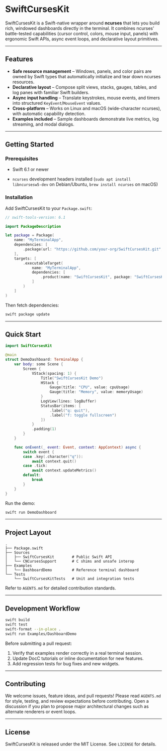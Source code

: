 # SwiftCursesKit

SwiftCursesKit is a Swift-native wrapper around **ncurses** that lets you build rich, windowed dashboards directly in the terminal. It combines ncurses’ battle-tested capabilities (cursor control, colors, mouse input, panels) with ergonomic Swift APIs, async event loops, and declarative layout primitives.


---

## Features

- **Safe resource management** – Windows, panels, and color pairs are owned by Swift types that automatically initialize and tear down ncurses resources.
- **Declarative layout** – Compose split views, stacks, gauges, tables, and log panes with familiar Swift builders.
- **Async input handling** – Translate keystrokes, mouse events, and timers into structured `KeyEvent`/`MouseEvent` values.
- **Cross-platform** – Works on Linux and macOS (wide-character ncurses), with automatic capability detection.
- **Examples included** – Sample dashboards demonstrate live metrics, log streaming, and modal dialogs.

---

## Getting Started

### Prerequisites

- Swift 6.1 or newer

- `ncurses` development headers installed (`sudo apt install libncursesw5-dev` on Debian/Ubuntu, `brew install ncurses` on macOS)

### Installation

Add SwiftCursesKit to your `Package.swift`:

```swift
// swift-tools-version: 6.1

import PackageDescription

let package = Package(
    name: "MyTerminalApp",
    dependencies: [
        .package(url: "https://github.com/your-org/SwiftCursesKit.git", from: "0.1.0")
    ],
    targets: [
        .executableTarget(
            name: "MyTerminalApp",
            dependencies: [
                .product(name: "SwiftCursesKit", package: "SwiftCursesKit")
            ]
        )
    ]
)
```

Then fetch dependencies:

```bash
swift package update
```

---

## Quick Start

```swift
import SwiftCursesKit

@main
struct DemoDashboard: TerminalApp {
    var body: some Scene {
        Screen {
            VStack(spacing: 1) {
                Title("SwiftCursesKit Demo")
                HStack {
                    Gauge(title: "CPU", value: cpuUsage)
                    Gauge(title: "Memory", value: memoryUsage)
                }
                LogView(lines: logBuffer)
                StatusBar(items: [
                    .label("q: quit"),
                    .label("f: toggle fullscreen")
                ])
            }
            .padding(1)
        }
    }

    func onEvent(_ event: Event, context: AppContext) async {
        switch event {
        case .key(.character("q")):
            await context.quit()
        case .tick:
            await context.updateMetrics()
        default:
            break
        }
    }
}
```

Run the demo:

```bash
swift run DemoDashboard
```

---

## Project Layout

```
.
├── Package.swift
├── Sources
│   ├── SwiftCursesKit        # Public Swift API
│   └── CNCursesSupport       # C shims and unsafe interop
├── Examples
│   └── DashboardDemo         # Reference terminal dashboard
└── Tests
    └── SwiftCursesKitTests   # Unit and integration tests
```

Refer to `AGENTS.md` for detailed contribution standards.

---

## Development Workflow

```bash
swift build
swift test
swift-format --in-place .
swift run Examples/DashboardDemo
```

Before submitting a pull request:

1. Verify that examples render correctly in a real terminal session.
2. Update DocC tutorials or inline documentation for new features.
3. Add regression tests for bug fixes and new widgets.

---

## Contributing

We welcome issues, feature ideas, and pull requests! Please read `AGENTS.md` for style, testing, and review expectations before contributing. Open a discussion if you plan to propose major architectural changes such as alternate renderers or event loops.

---

## License

SwiftCursesKit is released under the MIT License. See `LICENSE` for details.
